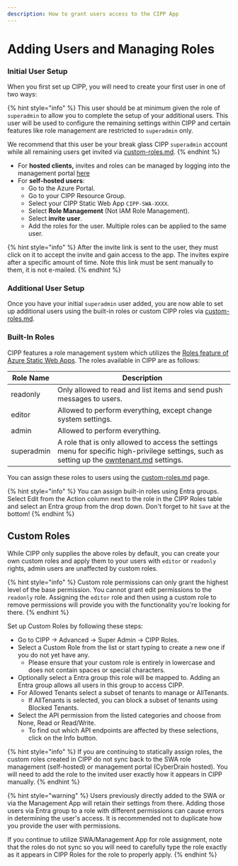 ```yaml
---
description: How to grant users access to the CIPP App
---
```


# Adding Users and Managing Roles

### Initial User Setup

When you first set up CIPP, you will need to create your first user in one of two ways:

{% hint style="info" %}
This user should be at minimum given the role of `superadmin` to allow you to complete the setup of your additional users. This user will be used to configure the remaining settings within CIPP and certain features like role management are restricted to `superadmin` only.

We recommend that this user be your break glass CIPP `superadmin` account while all remaining users get invited via [custom-roles.md](../../user-documentation/cipp/advanced/super-admin/custom-roles.md "mention").
{% endhint %}

* For **hosted clients,** invites and roles can be managed by logging into the management portal [here](https://management.cipp.app/)
* For **self-hosted users**:
  * Go to the Azure Portal.
  * Go to your CIPP Resource Group.
  * Select your CIPP Static Web App `CIPP-SWA-XXXX`.
  * Select **Role Management** (Not IAM Role Management).
  * Select **invite user**.
  * Add the roles for the user. Multiple roles can be applied to the same user.&#x20;

{% hint style="info" %}
After the invite link is sent to the user, they must click on it to accept the invite and gain access to the app. The invites expire after a specific amount of time. Note this link must be sent manually to them, it is not e-mailed.
{% endhint %}

### Additional User Setup

Once you have your initial `superadmin` user added, you are now able to set up additional users using the built-in roles or custom CIPP roles via [custom-roles.md](../../user-documentation/cipp/advanced/super-admin/custom-roles.md "mention").

### Built-In Roles

CIPP features a role management system which utilizes the [Roles feature of Azure Static Web Apps](https://docs.microsoft.com/en-us/azure/static-web-apps/authentication-authorization?tabs=invitations#roles). The roles available in CIPP are as follows:

| Role Name  | Description                                                                                                                                                            |
| ---------- | ---------------------------------------------------------------------------------------------------------------------------------------------------------------------- |
| readonly   | Only allowed to read and list items and send push messages to users.                                                                                                   |
| editor     | Allowed to perform everything, except change system settings.                                                                                                          |
| admin      | Allowed to perform everything.                                                                                                                                         |
| superadmin | A role that is only allowed to access the settings menu for specific high-privilege settings, such as setting up the [owntenant.md](owntenant.md "mention") settings.  |

You can assign these roles to users using the [custom-roles.md](../../user-documentation/cipp/advanced/super-admin/custom-roles.md "mention") page.&#x20;

{% hint style="info" %}
You can assign built-in roles using Entra groups. Select Edit from the Action column next to the role in the CIPP Roles table and select an Entra group from the drop down. Don't forget to hit `Save` at the bottom!
{% endhint %}

## Custom Roles

While CIPP only supplies the above roles by default, you can create your own custom roles and apply them to your users with `editor` or `readonly` rights, admin users are unaffected by custom roles.&#x20;

{% hint style="info" %}
Custom role permissions can only grant the highest level of the base permission. You cannot grant edit permissions to the `readonly` role. Assigning the `editor` role and then using a custom role to remove permissions will provide you with the functionality you're looking for there.
{% endhint %}

Set up Custom Roles by following these steps:

* Go to CIPP -> Advanced -> Super Admin -> CIPP Roles.
* Select a Custom Role from the list or start typing to create a new one if you do not yet have any.
  * Please ensure that your custom role is entirely in lowercase and does not contain spaces or special characters.
* Optionally select a Entra group this role will be mapped to. Adding an Entra group allows all users in this group to access CIPP.
* For Allowed Tenants select a subset of tenants to manage or AllTenants.
  * If AllTenants is selected, you can block a subset of tenants using Blocked Tenants.
* Select the API permission from the listed categories and choose from None, Read or Read/Write.
  * To find out which API endpoints are affected by these selections, click on the Info button.

{% hint style="info" %}
If you are continuing to statically assign roles, the custom roles created in CIPP do not sync back to the SWA role management (self-hosted) or management portal (CyberDrain hosted). You will need to add the role to the invited user exactly how it appears in CIPP manually.
{% endhint %}

{% hint style="warning" %}
Users previously directly added to the SWA or via the Management App will retain their settings from there. Adding those users via Entra group to a role with different permissions can cause errors in determining the user's access. It is recommended not to duplicate how you provide the user with permissions.

If you continue to utilize SWA/Management App for role assignment, note that the roles do not sync so you will need to carefully type the role exactly as it appears in CIPP Roles for the role to properly apply.
{% endhint %}
